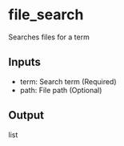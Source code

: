 # file_search

Searches files for a term

## Inputs
- term: Search term (Required)
- path: File path (Optional)

## Output
list